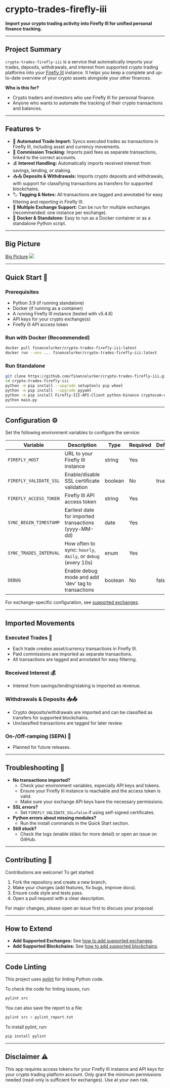 # crypto-trades-firefly-iii

**Import your crypto trading activity into Firefly III for unified personal finance tracking.**

---

## Project Summary

`crypto-trades-firefly-iii` is a service that automatically imports your trades, deposits, withdrawals, and interest from supported crypto trading platforms into your [Firefly III](https://firefly-iii.org/) instance. It helps you keep a complete and up-to-date overview of your crypto assets alongside your other finances.

**Who is this for?**

- Crypto traders and investors who use Firefly III for personal finance.
- Anyone who wants to automate the tracking of their crypto transactions and balances.

---

## Features ✨

- 🔄 **Automated Trade Import:** Syncs executed trades as transactions in Firefly III, including asset and currency movements.
- 💸 **Commission Tracking:** Imports paid fees as separate transactions, linked to the correct accounts.
- 💰 **Interest Handling:** Automatically imports received interest from savings, lending, or staking.
- 📥📤 **Deposits & Withdrawals:** Imports crypto deposits and withdrawals, with support for classifying transactions as transfers for supported blockchains.
- 🏷️ **Tagging & Notes:** All transactions are tagged and annotated for easy filtering and reporting in Firefly III.
- 🔗 **Multiple Exchange Support:** Can be run for multiple exchanges (recommended: one instance per exchange).
- 🐳 **Docker & Standalone:** Easy to run as a Docker container or as a standalone Python script.

---

## Big Picture

[Big Picture](plantuml/overview.svg)
<img src="plantuml/overview.svg">

---

## Quick Start 🚀

### Prerequisites

- Python 3.9 (if running standalone)
- Docker (if running as a container)
- A running Firefly III instance (tested with v5.4.6)
- API keys for your crypto exchange(s)
- Firefly III API access token

### Run with Docker (Recommended)

```sh
docker pull financelurker/crypto-trades-firefly-iii:latest
docker run --env ... financelurker/crypto-trades-firefly-iii:latest
```

### Run Standalone

```sh
git clone https://github.com/financelurker/crypto-trades-firefly-iii.git
cd crypto-trades-firefly-iii
python -m pip install --upgrade setuptools pip wheel
python -m pip install --upgrade pyyaml
python -m pip install Firefly-III-API-Client python-binance cryptocom-exchange
python main.py
```

---

## Configuration ⚙️

Set the following environment variables to configure the service:

| Variable               | Description                                                  | Type    | Required | Default |
| ---------------------- | ------------------------------------------------------------ | ------- | -------- | ------- |
| `FIREFLY_HOST`         | URL to your Firefly III instance                             | string  | Yes      |         |
| `FIREFLY_VALIDATE_SSL` | Enable/disable SSL certificate validation                    | boolean | No       | true    |
| `FIREFLY_ACCESS_TOKEN` | Firefly III API access token                                 | string  | Yes      |         |
| `SYNC_BEGIN_TIMESTAMP` | Earliest date for imported transactions (yyyy-MM-dd)         | date    | Yes      |         |
| `SYNC_TRADES_INTERVAL` | How often to sync: `hourly`, `daily`, or `debug` (every 10s) | enum    | Yes      |         |
| `DEBUG`                | Enable debug mode and add 'dev' tag to transactions          | boolean | No       | false   |

For exchange-specific configuration, see [supported exchanges](src/backends/exchanges/README.md#how-to-use-supported-exchanges).

---

## Imported Movements

### Executed Trades 💸

- Each trade creates asset/currency transactions in Firefly III.
- Paid commissions are imported as separate transactions.
- All transactions are tagged and annotated for easy filtering.

### Received Interest 💰

- Interest from savings/lending/staking is imported as revenue.

### Withdrawals & Deposits 📥📤

- Crypto deposits/withdrawals are imported and can be classified as transfers for supported blockchains.
- Unclassified transactions are tagged for later review.

### On-/Off-ramping (SEPA) 🏦

- Planned for future releases.

---

## Troubleshooting 🐞

- **No transactions imported?**
  - Check your environment variables, especially API keys and tokens.
  - Ensure your Firefly III instance is reachable and the access token is valid.
  - Make sure your exchange API keys have the necessary permissions.
- **SSL errors?**
  - Set `FIREFLY_VALIDATE_SSL=false` if using self-signed certificates.
- **Python errors about missing modules?**
  - Run the install commands in the Quick Start section.
- **Still stuck?**
  - Check the logs (enable `DEBUG` for more detail) or open an issue on GitHub.

---

## Contributing 🤝

Contributions are welcome! To get started:

1. Fork the repository and create a new branch.
2. Make your changes (add features, fix bugs, improve docs).
3. Ensure code style and tests pass.
4. Open a pull request with a clear description.

For major changes, please open an issue first to discuss your proposal.

---

## How to Extend

- **Add Supported Exchanges:** See [how to add supported exchanges](src/backends/exchanges).
- **Add Supported Blockchains:** See [how to add supported blockchains](src/backends/public_ledgers).

---

## Code Linting

This project uses [pylint](https://pylint.org/) for linting Python code.

To check the code for linting issues, run:

```bash
pylint src
```

You can also save the report to a file:

```bash
pylint src > pylint_report.txt
```

To install pylint, run:

```bash
pip install pylint
```

---

## Disclaimer ⚠️

This app requires access tokens for your Firefly III instance and API keys for your crypto trading platform account. Only grant the minimum permissions needed (read-only is sufficient for exchanges). Use at your own risk.
